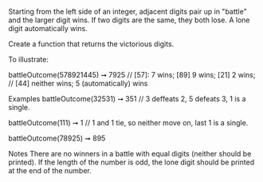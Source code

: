 Starting from the left side of an integer, adjacent digits pair up in "battle" and the larger digit wins. If two digits are the same, they both lose. A lone digit automatically wins.

Create a function that returns the victorious digits.

To illustrate:

battleOutcome(578921445) ➞ 7925
// [57]: 7 wins; [89] 9 wins; [21] 2 wins;
// [44] neither wins; 5 (automatically) wins

Examples
battleOutcome(32531) ➞ 351
// 3 deffeats 2, 5 defeats 3, 1 is a single.

battleOutcome(111) ➞ 1
// 1 and 1 tie, so neither move on, last 1 is a single.

battleOutcome(78925) ➞ 895

Notes
There are no winners in a battle with equal digits (neither should be printed).
If the length of the number is odd, the lone digit should be printed at the end of the number.